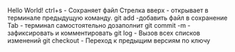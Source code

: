 Hello World!
ctrl+s - Сохраняет файл
Стрелка вверх - открывает в терминале предыдущую команду.
git add -добавить файл в сохранение
Tab - терминал самостоятельно дозаполнит
git commit -m - зафиксировать и комментировать
git log - Вызов всех списков изменений
git checkout - Переход к предыщим версиям по ключу
